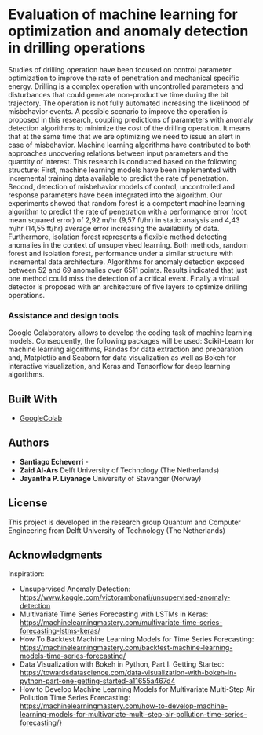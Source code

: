 # Evaluation of machine learning for optimization and anomaly detection in drilling operations

Studies of drilling operation have been focused on control parameter optimization to improve the rate of penetration and mechanical specific energy. Drilling is a complex operation with uncontrolled parameters and disturbances that could generate non-productive time during the bit trajectory. The operation is not fully automated increasing the likelihood of misbehavior events. A possible scenario to improve the operation is proposed in this research, coupling predictions of parameters with anomaly detection algorithms to minimize the cost of the drilling operation. It means that at the same time that we are optimizing we need to issue an alert in case of misbehavior. Machine learning algorithms have contributed to both approaches uncovering relations between input parameters and the quantity of interest. This research is conducted based on the following structure: First, machine learning models have been implemented with incremental training data available to predict the rate of penetration. Second, detection of misbehavior models of control, uncontrolled and response parameters have been integrated into the algorithm. Our experiments showed that random forest is a competent machine learning algorithm to predict the rate of penetration with a performance error (root mean squared error) of 2,92 m/hr (9,57 ft/hr) in static analysis and 4,43 m/hr (14,55 ft/hr) average error increasing the availability of data. Furthermore, isolation forest represents a flexible method detecting anomalies in the context of unsupervised learning. Both methods, random forest and isolation forest, performance under a similar structure with incremental data architecture. Algorithms for anomaly detection exposed between 52 and 69 anomalies over 6511 points. Results indicated that just one method could miss the detection of a critical event. Finally a virtual detector is proposed with an architecture of five layers to optimize drilling operations.

### Assistance and design tools

Google Colaboratory allows to develop the coding task of machine learning models. Consequently, the following packages will be used: Scikit-Learn for machine learning algorithms, Pandas for data extraction and preparation and, Matplotlib and Seaborn for data visualization as well as Bokeh for interactive visualization, and Keras and Tensorflow for deep learning algorithms. 

## Built With

* [GoogleColab](https://colab.research.google.com/notebooks/intro.ipynb#recent=true) 

## Authors

* **Santiago Echeverri** - 
* **Zaid Al-Ars** Delft University of Technology (The Netherlands)
* **Jayantha P. Liyanage** University of Stavanger (Norway)

## License

This project is developed in the research group Quantum and Computer Engineering from Delft University of Technology (The Netherlands)

## Acknowledgments

Inspiration:
* Unsupervised Anomaly Detection: https://www.kaggle.com/victorambonati/unsupervised-anomaly-detection
* Multivariate Time Series Forecasting with LSTMs in Keras: https://machinelearningmastery.com/multivariate-time-series-forecasting-lstms-keras/
* How To Backtest Machine Learning Models for Time Series Forecasting:  https://machinelearningmastery.com/backtest-machine-learning-models-time-series-forecasting/
* Data Visualization with Bokeh in Python, Part I: Getting Started: https://towardsdatascience.com/data-visualization-with-bokeh-in-python-part-one-getting-started-a11655a467d4
* How to Develop Machine Learning Models for Multivariate Multi-Step Air Pollution Time Series Forecasting: https://machinelearningmastery.com/how-to-develop-machine-learning-models-for-multivariate-multi-step-air-pollution-time-series-forecasting/}

